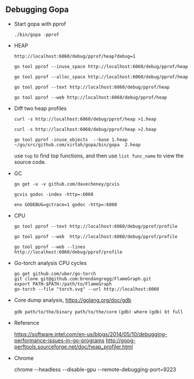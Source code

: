 
## Debugging Gopa

* Start gopa with pprof

    `./bin/gopa -pprof`
    
    
* HEAP

    `http://localhost:6060/debug/pprof/heap?debug=1`

    `go tool pprof --inuse_space http://localhost:6060/debug/pprof/heap`

    `go tool pprof --alloc_space http://localhost:6060/debug/pprof/heap`

    `go tool pprof --text http://localhost:6060/debug/pprof/heap`

    `go tool pprof --web http://localhost:6060/debug/pprof/heap`


* Diff two heap profiles

    `curl -s http://localhost:6060/debug/pprof/heap >1.heap`
    
    `curl -s http://localhost:6060/debug/pprof/heap >2.heap`
    
    `go tool pprof -inuse_objects  --base 1.heap ~/go/src/github.com/xirtah/gopa/bin/gopa  2.heap`
    
    use `top` to find top functions, and then use `list func_name` to view the source code.


* GC

    `go get -u -v github.com/davecheney/gcvis`

    `gcvis godoc -index -http=:6060`

    `env GODEBUG=gctrace=1 godoc -http=:6060`

* CPU

    `go tool pprof --text http://localhost:6060/debug/pprof/profile`

    `go tool pprof --web  http://localhost:6060/debug/pprof/profile`

    `go tool pprof --web --lines  http://localhost:6060/debug/pprof/profile`


* Go-torch analysis CPU cycles

    ```
    go get github.com/uber/go-torch
    git clone git@github.com:brendangregg/FlameGraph.git
    export PATH-$PATH:/path/to/FlameGraph
    go-torch --file "torch.svg" --url http://localhost:6060
    ```
    
* Core dump analysis, https://golang.org/doc/gdb

    `gdb path/to/the/binary path/to/the/core`
    `(gdb) where`
    `(gdb) bt full`


* Reference

    https://software.intel.com/en-us/blogs/2014/05/10/debugging-performance-issues-in-go-programs
    http://goog-perftools.sourceforge.net/doc/heap_profiler.html
    

* Chrome

    chrome --headless --disable-gpu --remote-debugging-port=9223
